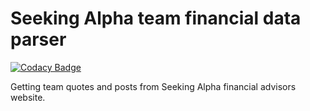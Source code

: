 # Seeking Alpha team financial data parser

[![Codacy Badge](https://api.codacy.com/project/badge/Grade/fb6cc8a64dbc4d72967ae2d4b42e3353)](https://www.codacy.com/app/Rotzke/seekingalpha?utm_source=github.com&utm_medium=referral&utm_content=Rotzke/seekingalpha&utm_campaign=badger)

Getting team quotes and posts from Seeking Alpha financial advisors website.

